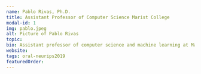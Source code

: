 ```yaml
---
name: Pablo Rivas, Ph.D.
title: Assistant Professor of Computer Science Marist College
modal-id: 1
img: pablo.jpeg    
alt: Picture of Pablo Rivas
topic: 
bio: Assistant professor of computer science and machine learning at Marist College, AI ethicist, machine learning nerd, deep learning evangelist.
website: 
tags: oral-neurips2019
featuredOrder: 
---
```

